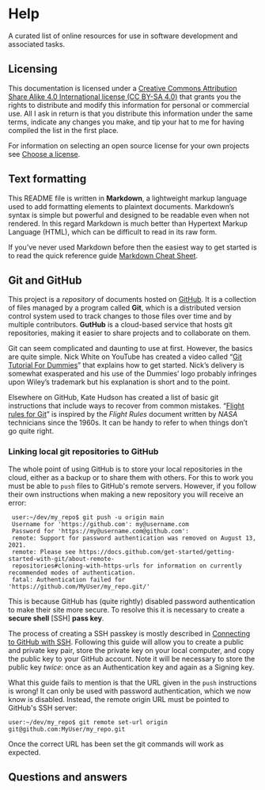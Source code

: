# Help
A curated list of online resources for use in software development and associated tasks.

## Licensing
This documentation is licensed under a [Creative Commons Attribution Share Alike 4.0 International license (CC BY-SA 4.0)](
https://creativecommons.org/licenses/by-sa/4.0/) that grants you the rights to distribute and modify this information for personal or commercial use. All I ask in return is that you distribute this information under the same terms, indicate any changes you make, and tip your hat to me for having compiled the list in the first place.

For information on selecting an open source license for your own projects see [Choose a license](https://choosealicense.com).

## Text formatting
This README file is written in **Markdown**, a lightweight markup language used to add formatting elements to plaintext documents. Markdown’s syntax is simple but powerful and designed to be readable even when not rendered. In this regard Markdown is much better than Hypertext Markup Language (HTML), which can be difficult to read in its raw form.

If you’ve never used Markdown before then the easiest way to get started is to read the quick reference guide [Markdown Cheat Sheet](https://www.markdownguide.org/cheat-sheet/).

## Git and GitHub
This project is a *repository* of documents hosted on [GitHub](https://github.com). It is a collection of files managed by a program called **Git**, which is a distributed version control system used to track changes to those files over time and by multiple contributors. **GutHub** is a cloud-based service that hosts git repositories, making it easier to share projects and to collaborate on them.

Git can seem complicated and daunting to use at first. However, the basics are quite simple. Nick White on YouTube has created a video called “[Git Tutorial For Dummies](https://youtu.be/mJ-qvsxPHpY?si=oS7hqYT3JCGlbfOy)” that explains how to get started. Nick’s delivery is somewhat exasperated and his use of the Dummies’ logo probably infringes upon Wiley’s trademark but his explanation is short and to the point.

Elsewhere on GitHub, Kate Hudson has created a list of basic git instructions that include ways to recover from common mistakes. “[Flight rules for Git](https://github.com/k88hudson/git-flight-rules)” is inspired by the *Flight Rules* document written by *NASA* technicians since the 1960s. It can be handy to refer to when things don’t go quite right.

### Linking local git repositories to GitHub
The whole point of using GitHub is to store your local repositories in the cloud, either as a backup or to share them with others. For this to work you must be able to `push` files to GitHub's remote servers. However, if you follow their own instructions when making a new repository you will receive an error:
 
     user:~/dev/my_repo$ git push -u origin main
     Username for 'https://github.com': my@username.com
     Password for 'https://my@username.com@github.com':
     remote: Support for password authentication was removed on August 13, 2021.
     remote: Please see https://docs.github.com/get-started/getting-started-with-git/about-remote-
     repositories#cloning-with-https-urls for information on currently recommended modes of authentication.
     fatal: Authentication failed for 'https://github.com/MyUser/my_repo.git/'

This is because GitHub has (quite rightly) disabled password authentication to make their site more secure. To resolve this it is necessary to create a **secure shell** [SSH] **pass key**.

The process of creating a SSH passkey is mostly described in [Connecting to GitHub with SSH](https://docs.github.com/en/authentication/connecting-to-github-with-ssh). Following this guide will allow you to create a public and private key pair, store the private key on your local computer, and copy the public key to your GitHub account. Note it will be necessary to store the public key *twice*: once as an Authentication key and again as a Signing key.

What this guide fails to mention is that the URL given in the `push` instructions is wrong! It can only be used with password authentication, which we now know is disabled. Instead, the remote origin URL must be pointed to GitHub's SSH server:

  	user:~/dev/my_repo$ git remote set-url origin git@github.com:MyUser/my_repo.git

Once the correct URL has been set the git commands will work as expected.

## Questions and answers

